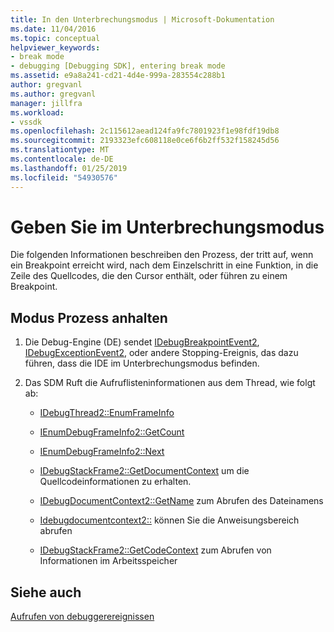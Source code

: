 ```yaml
---
title: In den Unterbrechungsmodus | Microsoft-Dokumentation
ms.date: 11/04/2016
ms.topic: conceptual
helpviewer_keywords:
- break mode
- debugging [Debugging SDK], entering break mode
ms.assetid: e9a8a241-cd21-4d4e-999a-283554c288b1
author: gregvanl
ms.author: gregvanl
manager: jillfra
ms.workload:
- vssdk
ms.openlocfilehash: 2c115612aead124fa9fc7801923f1e98fdf19db8
ms.sourcegitcommit: 2193323efc608118e0ce6f6b2ff532f158245d56
ms.translationtype: MT
ms.contentlocale: de-DE
ms.lasthandoff: 01/25/2019
ms.locfileid: "54930576"
---
```

# <a name="enter-break-mode"></a>Geben Sie im Unterbrechungsmodus
Die folgenden Informationen beschreiben den Prozess, der tritt auf, wenn ein Breakpoint erreicht wird, nach dem Einzelschritt in eine Funktion, in die Zeile des Quellcodes, die den Cursor enthält, oder führen zu einem Breakpoint.  
  
## <a name="break-mode-process"></a>Modus Prozess anhalten  
  
1.  Die Debug-Engine (DE) sendet [IDebugBreakpointEvent2](../../extensibility/debugger/reference/idebugbreakpointevent2.md), [IDebugExceptionEvent2](../../extensibility/debugger/reference/idebugexceptionevent2.md), oder andere Stopping-Ereignis, das dazu führen, dass die IDE im Unterbrechungsmodus befinden.  
  
2.  Das SDM Ruft die Aufruflisteninformationen aus dem Thread, wie folgt ab:  
  
    -   [IDebugThread2::EnumFrameInfo](../../extensibility/debugger/reference/idebugthread2-enumframeinfo.md)  
  
    -   [IEnumDebugFrameInfo2::GetCount](../../extensibility/debugger/reference/ienumdebugframeinfo2-getcount.md)  
  
    -   [IEnumDebugFrameInfo2::Next](../../extensibility/debugger/reference/ienumdebugframeinfo2-next.md)  
  
    -   [IDebugStackFrame2::GetDocumentContext](../../extensibility/debugger/reference/idebugstackframe2-getdocumentcontext.md) um die Quellcodeinformationen zu erhalten.  
  
    -   [IDebugDocumentContext2::GetName](../../extensibility/debugger/reference/idebugdocumentcontext2-getname.md) zum Abrufen des Dateinamens  
  
    -   [Idebugdocumentcontext2::](../../extensibility/debugger/reference/idebugdocumentcontext2-getstatementrange.md) können Sie die Anweisungsbereich abrufen  
  
    -   [IDebugStackFrame2::GetCodeContext](../../extensibility/debugger/reference/idebugstackframe2-getcodecontext.md) zum Abrufen von Informationen im Arbeitsspeicher  
  
## <a name="see-also"></a>Siehe auch  
 [Aufrufen von debuggerereignissen](../../extensibility/debugger/calling-debugger-events.md)